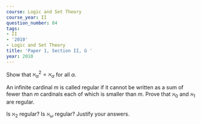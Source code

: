 ```yaml
---
course: Logic and Set Theory
course_year: II
question_number: 84
tags:
- II
- '2010'
- Logic and Set Theory
title: 'Paper 1, Section II, G '
year: 2010
---
```




Show that $\aleph_{\alpha}^{2}=\aleph_{\alpha}$ for all $\alpha$.

An infinite cardinal $m$ is called regular if it cannot be written as a sum of fewer than $m$ cardinals each of which is smaller than $m$. Prove that $\aleph_{0}$ and $\aleph_{1}$ are regular.

Is $\aleph_{2}$ regular? Is $\aleph_{\omega}$ regular? Justify your answers.
